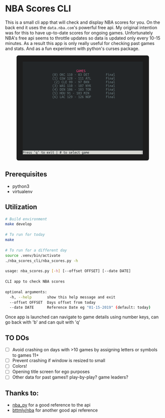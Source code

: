 # NBA Scores CLI

This is a small cli app that will check and display NBA scores for you. On the back end it uses the `data.nba.com`'s powerful free api. My original intention was for this to have up-to-date scores for ongoing games. Unfortunately NBA's free api seems to throttle updates so data is updated only every 10-15 minutes. As a result this app is only really useful for checking past games and stats. And as a fun experiment with python's curses package.

<p align="center">
  <img src="images/nba_cli_example.gif">
</p>

## Prerequisites
* python3
* virtualenv

## Utilization
``` bash
# Build environment
make develop

# To run for today
make

# To run for a different day
source .venv/bin/activate
./nba_scores_cli/nba_scores.py -h

usage: nba_scores.py [-h] [--offset OFFSET] [--date DATE]

CLI app to check NBA scores

optional arguments:
  -h, --help       show this help message and exit
  --offset OFFSET  Days offset from today
  --date DATE      Reference Date eg "01-15-2019" (default: today)

```

Once app is launched can navigate to game details using number keys, can go back with 'b' and can quit with 'q'

## TO DOs
- [ ] Avoid crashing on days with >10 games by assigning letters or symbols to games 11+
- [ ] Prevent crashing if window is resized to small
- [ ] Colors!
- [ ] Opening title screen for ego purposes
- [ ] Other data for past games!! play-by-play? game leaders?

## Thanks to:
* [nba_py](https://github.com/seemethere/nba_py) for a good reference to the api
* [bttmly/nba](https://github.com/bttmly/nba/blob/master/doc/stats.md) for another good api reference
